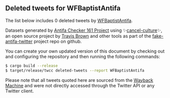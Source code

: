 ## Deleted tweets for WFBaptistAntifa

The list below includes 0 deleted tweets by
[WFBaptistAntifa](https://twitter.com/WFBaptistAntifa).



Datasets generated by [Antifa Checker 161 Project](https://twitter.com/antifacheck161) using ✨[cancel-culture](https://github.com/travisbrown/cancel-culture)✨, an open source project by 
[Travis Brown](https://twitter.com/travisbrown) and other tools as part of the 
[fake-antifa-twitter](https://github.com/antifacheck161/fake-antifa-twitter) project repo on github.

You can create your own updated version of this document by checking out and configuring the
repository and then running the following commands:

```bash
$ cargo build --release
$ target/release/twcc deleted-tweets --report WFBaptistAntifa
```

Please note that all tweets quoted here are sourced from the
[Wayback Machine](https://web.archive.org) and were not directly accessed through the Twitter API or
any Twitter client.

